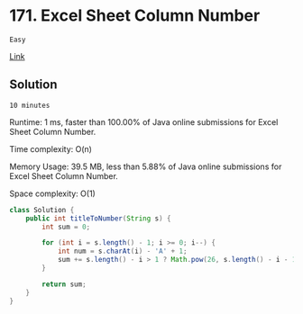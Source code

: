 # 171. Excel Sheet Column Number

`Easy`

[Link](https://leetcode.com/problems/excel-sheet-column-number/)

## Solution

`10 minutes`

Runtime: 1 ms, faster than 100.00% of Java online submissions for Excel Sheet Column Number.

Time complexity: O(n)

Memory Usage: 39.5 MB, less than 5.88% of Java online submissions for Excel Sheet Column Number.

Space complexity: O(1)

```java
class Solution {
    public int titleToNumber(String s) {
        int sum = 0;

        for (int i = s.length() - 1; i >= 0; i--) {
            int num = s.charAt(i) - 'A' + 1;
            sum += s.length() - i > 1 ? Math.pow(26, s.length() - i - 1)) * num : num;
        }

        return sum;
    }
}
```
